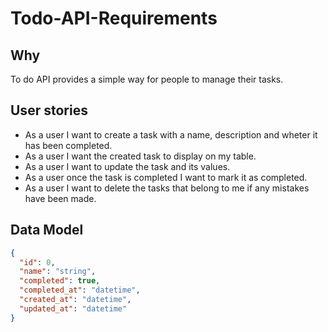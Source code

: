 # Todo-API-Requirements

## Why

To do API provides a simple way for people to manage their tasks.

## User stories 

- As a user I want to create a task with a name, description and wheter it has been completed.
- As a user I want the created task to display on my table.
- As a user I want to update the task and its values.
- As a user once the task is completed I want to mark it as completed.
- As a user I want to delete the tasks that belong to me if any mistakes have been made.

## Data Model
```json
{
  "id": 0,
  "name": "string",
  "completed": true,
  "completed_at": "datetime",
  "created_at": "datetime",
  "updated_at": "datetime"
}
``` 